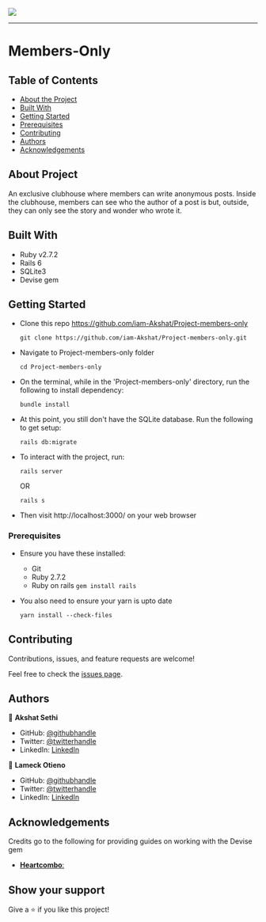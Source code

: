 ![](https://img.shields.io/badge/Microverse-blueviolet)

---
# Members-Only

## Table of Contents

* [About the Project](#about-the-project)
* [Built With](#built-with)
* [Getting Started](#getting-started)
* [Prerequisites](#prerequisites)
* [Contributing](#contributing)
* [Authors](#authors)
* [Acknowledgements](#acknowledgements)

## About Project

An exclusive clubhouse where members can write anonymous posts. Inside the clubhouse, members can see who the author of a post is but, outside, they can only see the story and wonder who wrote it.

## Built With

- Ruby v2.7.2
- Rails 6
- SQLite3
- Devise gem

## Getting Started

* Clone this repo https://github.com/iam-Akshat/Project-members-only
    ```
    git clone https://github.com/iam-Akshat/Project-members-only.git
    ```
* Navigate to Project-members-only folder
    ```
    cd Project-members-only
    ```
* On the terminal, while in the 'Project-members-only' directory, run the following to install dependency:
    ```
    bundle install
    ```
* At this point, you still don't have the SQLite database. Run the following to get setup:
    ```
    rails db:migrate
    ```
* To interact with the project, run:
    ```
    rails server
    ```

    OR

    ```
    rails s
    ```

* Then visit http://localhost:3000/ on your web browser

### Prerequisites

- Ensure you have these installed:
    - Git
    - Ruby 2.7.2
    - Ruby on rails ```gem install rails```

- You also need to ensure your yarn is upto date
    ```
    yarn install --check-files
    ```

## Contributing

Contributions, issues, and feature requests are welcome!

Feel free to check the [issues page](https://github.com/iam-Akshat/Project-members-only/issues).

## Authors

👤 **Akshat Sethi**
  - GitHub: [@githubhandle](https://github.com/iam-Akshat)
  - Twitter: [@twitterhandle](https://twitter.com/akshatsethi)
  - LinkedIn: [LinkedIn](https://www.linkedin.com/in/akshatsethi/)

👤 **Lameck Otieno**
  - GitHub: [@githubhandle](https://github.com/Lameck1)
  - Twitter: [@twitterhandle](https://twitter.com/lameck721)
  - LinkedIn: [LinkedIn](https://www.linkedin.com/in/lameck-otieno/)

## Acknowledgements

Credits go to the following for providing guides on working with the Devise gem
  - [**Heartcombo**:](https://github.com/heartcombo/devise)

## Show your support

Give a ⭐️ if you like this project!
